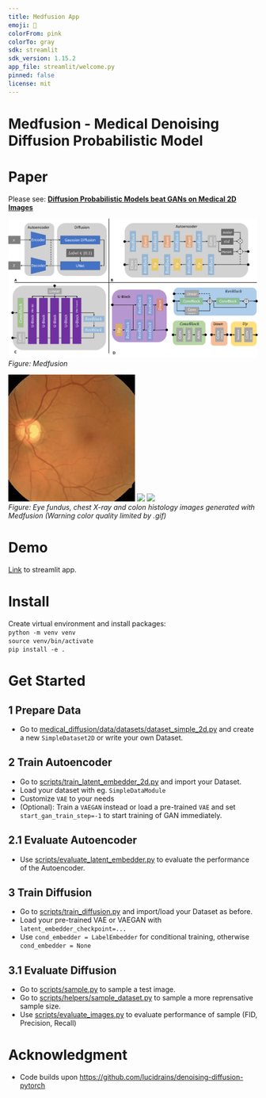 ```yaml
---
title: Medfusion App
emoji: 🔬
colorFrom: pink
colorTo: gray
sdk: streamlit
sdk_version: 1.15.2
app_file: streamlit/welcome.py
pinned: false
license: mit
---
```


Medfusion - Medical Denoising Diffusion Probabilistic Model 
=============

Paper
=======
Please see: [**Diffusion Probabilistic Models beat GANs on Medical 2D Images**]()

![](media/Medfusion.png)
*Figure: Medfusion*

![](media/animation_eye.gif) ![](media/animation_histo.gif) ![](media/animation_chest.gif)\
*Figure: Eye fundus, chest X-ray and colon histology images generated with Medfusion (Warning color quality limited by .gif)*

Demo
=============
[Link]() to streamlit app.

Install
=============

Create virtual environment and install packages: \
`python -m venv venv` \
`source venv/bin/activate`\
`pip install -e .`


Get Started 
=============

1 Prepare Data
-------------

* Go to [medical_diffusion/data/datasets/dataset_simple_2d.py](medical_diffusion/data/datasets/dataset_simple_2d.py) and create a new `SimpleDataset2D` or write your own Dataset. 


2 Train Autoencoder 
----------------
* Go to [scripts/train_latent_embedder_2d.py](scripts/train_latent_embedder_2d.py) and import your Dataset. 
* Load your dataset with eg. `SimpleDataModule` 
* Customize `VAE` to your needs 
* (Optional): Train a `VAEGAN` instead or load a pre-trained `VAE` and set `start_gan_train_step=-1` to start training of GAN immediately.

2.1 Evaluate Autoencoder 
----------------
* Use [scripts/evaluate_latent_embedder.py](scripts/evaluate_latent_embedder.py) to evaluate the performance of the Autoencoder. 

3 Train Diffusion 
----------------
* Go to [scripts/train_diffusion.py](scripts/train_diffusion.py) and import/load your Dataset as before.
* Load your pre-trained VAE or VAEGAN with `latent_embedder_checkpoint=...` 
* Use `cond_embedder = LabelEmbedder` for conditional training, otherwise  `cond_embedder = None`  

3.1 Evaluate Diffusion 
----------------
* Go to [scripts/sample.py](scripts/sample.py) to sample a test image.
* Go to [scripts/helpers/sample_dataset.py](scripts/helpers/sample_dataset.py) to sample a more reprensative sample size.
* Use [scripts/evaluate_images.py](scripts/evaluate_images.py) to evaluate performance of sample (FID, Precision, Recall)

Acknowledgment 
=============
* Code builds upon https://github.com/lucidrains/denoising-diffusion-pytorch 